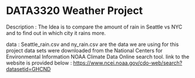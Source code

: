 # DATA3320 Weather Project 

Description : 
The Idea is to compare the amount of rain in Seattle vs NYC and to find out in which city it rains more.


data : 
Seattle_rain.csv and ny_rain.csv are the data we are using for this project
data sets were downloaded from the National Centers for Environmental Information NOAA Climate Data Online search tool. link to the website is provided below :
https://www.ncei.noaa.gov/cdo-web/search?datasetid=GHCND
